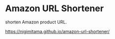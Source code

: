 # Amazon URL Shortener

shorten Amazon product URL.

 https://nigimitama.github.io/amazon-url-shortener/ 

